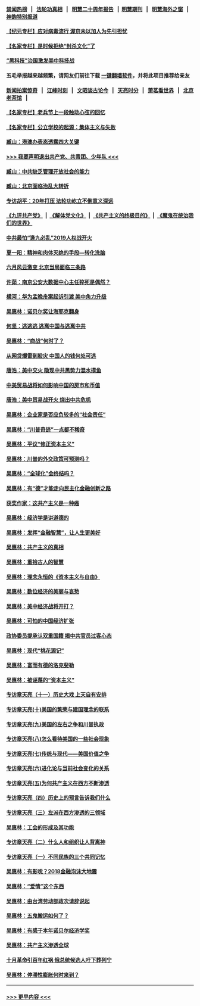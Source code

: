 #### [禁闻热榜](热点新闻.md?=0)  &nbsp;&nbsp;|&nbsp;&nbsp; [法轮功真相](https://github.com/gfw-breaker/truth/blob/master/README.md?=0) &nbsp;&nbsp;|&nbsp;&nbsp; [明慧二十周年报告](https://github.com/gfw-breaker/mh-reports/blob/master/README.md?=0) &nbsp;&nbsp;|&nbsp;&nbsp;[明慧期刊](https://github.com/gfw-breaker/mh-qikan) &nbsp;&nbsp;|&nbsp;&nbsp; [明慧海外之窗](https://github.com/gfw-breaker/mh-news/blob/master/README.md?=0) &nbsp;&nbsp;|&nbsp;&nbsp; [神韵特别报道](https://github.com/gfw-breaker/mh-news/blob/master/shenyun.md?=0)
#### [【纪元专栏】应对病毒流行 渥京未以加人为先引担忧](../pages/nsc423/n11875714.md?t=02232231) 
#### [【名家专栏】是时候拒绝“封杀文化”了](../pages/nsc423/n11814093.md?t=02232231) 
#### [“黑科技”治国激发美中科技战](../pages/nsc423/n11638056.md?t=02232231) 
#### 五毛举报越来越频繁，请网友们前往下载 [一键翻墙软件](https://github.com/gfw-breaker/ssr-accounts)，并将此项目推荐给亲友
#### [新闻拍案惊奇](https://github.com/gfw-breaker/banned-news/blob/master/pages/link4.md) &nbsp;&nbsp;|&nbsp;&nbsp; [江峰时刻](https://github.com/gfw-breaker/banned-news/blob/master/pages/link4.md) &nbsp;&nbsp;|&nbsp;&nbsp; [文昭谈古论今](https://github.com/gfw-breaker/banned-news/blob/master/pages/link4.md) &nbsp;&nbsp;|&nbsp;&nbsp; [天亮时分](https://github.com/gfw-breaker/banned-news/blob/master/pages/link4.md) &nbsp;&nbsp;|&nbsp;&nbsp; [萧茗看世界](https://github.com/gfw-breaker/banned-news/blob/master/pages/link4.md) &nbsp;&nbsp;|&nbsp;&nbsp; [北京老茶馆](https://github.com/gfw-breaker/banned-news/blob/master/pages/link4.md) &nbsp;&nbsp;|&nbsp;&nbsp; 
#### [【名家专栏】老兵节上一段触动心弦的回忆](../pages/nsc423/n11646016.md?t=02232231) 
#### [【名家专栏】公立学校的起源：集体主义与失败](../pages/nsc423/n11601833.md?t=02232231) 
#### [臧山：港澳办表态透露四大关键](../pages/nsc423/n11421628.md?t=02232231) 
#### [>>> 我要声明退出共产党、共青团、少年队 <<<](https://github.com/begood0513/goodnews/blob/master/quit/letter.md) 
#### [臧山：中共缺乏管理开放社会的能力](../pages/nsc423/n11407457.md?t=02232231) 
#### [臧山：北京面临治乱大转折](../pages/nsc423/n11406895.md?t=02232231) 
#### [专访胡平：20年打压 法轮功屹立不倒意义深远](../pages/nsc423/n11398800.md?t=02232231) 
#### [《九评共产党》](https://github.com/begood0513/9ping.md/blob/master/README.md) &nbsp;|&nbsp; [《解体党文化》](../../../../jtdwh.md/blob/master/README.md)  &nbsp;|&nbsp; [《共产主义的终极目的》](../../../../gczydzjmd.md/blob/master/README.md) &nbsp;|&nbsp; [《魔鬼在统治我们的世界》](../../../../mgztzwmdsj.md/blob/master/README.md) 
#### [中共最怕“逢九必乱”2019人权战开火](../pages/nsc423/n11385248.md?t=02232231) 
#### [夏一阳：精神和肉体灭绝的手段—转化洗脑](../pages/nsc423/n11368250.md?t=02232231) 
#### [六月风云激变 北京当局面临三条路](../pages/nsc423/n11313668.md?t=02232231) 
#### [许茹：南京公安大数据中心主任猝死是偶然？](../pages/nsc423/n11064744.md?t=02232231) 
#### [横河：华为孟晚舟案起诉引渡 美中角力升级](../pages/nsc423/n11027230.md?t=02232231) 
#### [吴惠林：诺贝尔奖让海耶克翻身](../pages/nsc423/n10890049.md?t=02232231) 
#### [何坚：逃逃逃 逃离中国与逃离中共](../pages/nsc423/n10592891.md?t=02232231) 
#### [吴惠林：“商战”何时了？](../pages/nsc423/n10573558.md?t=02232231) 
#### [从网贷爆雷到股灾 中国人的钱何处可逃](../pages/nsc423/n10572800.md?t=02232231) 
#### [唐浩：美中交火 隐现中共黑势力混水摸鱼](../pages/nsc423/n10544040.md?t=02232231) 
#### [中美贸易战将如何影响中国的房市和币值](../pages/nsc423/n10543697.md?t=02232231) 
#### [唐浩：美中贸易战开火 烧出中共危机](../pages/nsc423/n10540126.md?t=02232231) 
#### [吴惠林：企业家是否应负较多的“社会责任”](../pages/nsc423/n10535022.md?t=02232231) 
#### [吴惠林：“川普奇迹”一点都不稀奇](../pages/nsc423/n10512808.md?t=02232231) 
#### [吴惠林：平议“修正资本主义”](../pages/nsc423/n10495724.md?t=02232231) 
#### [吴惠林：川普的外交政策可预测吗？](../pages/nsc423/n10462387.md?t=02232231) 
#### [吴惠林：“全球化”会终结吗？](../pages/nsc423/n10452838.md?t=02232231) 
#### [吴惠林：有“德”才能走向民主化金融创新之路](../pages/nsc423/n10432292.md?t=02232231) 
#### [获奖作家：这共产主义是一种癌](../pages/nsc423/n10431541.md?t=02232231) 
#### [吴惠林：经济学是讲道德的](../pages/nsc423/n10398014.md?t=02232231) 
#### [吴惠林：发挥“金融智慧”，让人生更美好](../pages/nsc423/n10375019.md?t=02232231) 
#### [吴惠林：共产主义的真相](../pages/nsc423/n10351394.md?t=02232231) 
#### [吴惠林：重拾古人的智慧](../pages/nsc423/n10337691.md?t=02232231) 
#### [吴惠林：理念永恒的《资本主义与自由》](../pages/nsc423/n10316274.md?t=02232231) 
#### [吴惠林：数位经济的美丽与哀愁](../pages/nsc423/n10292946.md?t=02232231) 
#### [吴惠林：美中经济战将开打？](../pages/nsc423/n10258825.md?t=02232231) 
#### [吴惠林：可怕的中国经济扩张](../pages/nsc423/n10219147.md?t=02232231) 
#### [政协委员提承认双重国籍 揭中共官员过客心态](../pages/nsc423/n10208809.md?t=02232231) 
#### [吴惠林：现代“桃花源记”](../pages/nsc423/n10185234.md?t=02232231) 
#### [吴惠林：富而有德的洛克斐勒](../pages/nsc423/n10142264.md?t=02232231) 
#### [吴惠林：被诬蔑的“资本主义”](../pages/nsc423/n10124816.md?t=02232231) 
#### [专访章天亮（十一）历史大戏 上天自有安排](../pages/nsc423/n10094905.md?t=02232231) 
#### [专访章天亮(十)美国的繁荣与建国理念的联系](../pages/nsc423/n10094899.md?t=02232231) 
#### [专访章天亮(九)美国的左右之争和川普执政](../pages/nsc423/n10094889.md?t=02232231) 
#### [专访章天亮(八)怎么看待美国的一些社会现象](../pages/nsc423/n10094857.md?t=02232231) 
#### [专访章天亮(七)传统与现代——美国价值之争](../pages/nsc423/n10093140.md?t=02232231) 
#### [专访章天亮(六)进化论与当前社会变化的关系](../pages/nsc423/n10092036.md?t=02232231) 
#### [专访章天亮(五)为何共产主义在西方不断渗透](../pages/nsc423/n10083620.md?t=02232231) 
#### [专访章天亮（四）历史上的预言告诉我们什么](../pages/nsc423/n10083606.md?t=02232231) 
#### [专访章天亮（三）左派在西方渗透的三领域](../pages/nsc423/n10081115.md?t=02232231) 
#### [吴惠林：工会的形成及其功能](../pages/nsc423/n10080633.md?t=02232231) 
#### [专访章天亮（二）什么人和组织让人背离神](../pages/nsc423/n10076637.md?t=02232231) 
#### [专访章天亮（一）不同民族的三个共同记忆](../pages/nsc423/n10074188.md?t=02232231) 
#### [吴惠林：有影呒？2018金融泡沫大地震](../pages/nsc423/n10040534.md?t=02232231) 
#### [吴惠林：“爱情”这个东西](../pages/nsc423/n10019423.md?t=02232231) 
#### [吴惠林：由台湾劳动部政次请辞说起](../pages/nsc423/n9979679.md?t=02232231) 
#### [吴惠林：五鬼搬运如何了？](../pages/nsc423/n9925338.md?t=02232231) 
#### [吴惠林：有感于本年诺贝尔经济学奖](../pages/nsc423/n9871883.md?t=02232231) 
#### [吴惠林：共产主义渗透全球](../pages/nsc423/n9812748.md?t=02232231) 
#### [十月革命引百年红祸 俄总统候选人吁下葬列宁](../pages/nsc423/n9810182.md?t=02232231) 
#### [吴惠林：停滞性膨胀何时来到？](../pages/nsc423/n9764136.md?t=02232231) 

----
#### [ >>> 更早内容 <<< ](../indexes/nsc423-earlier.md)
